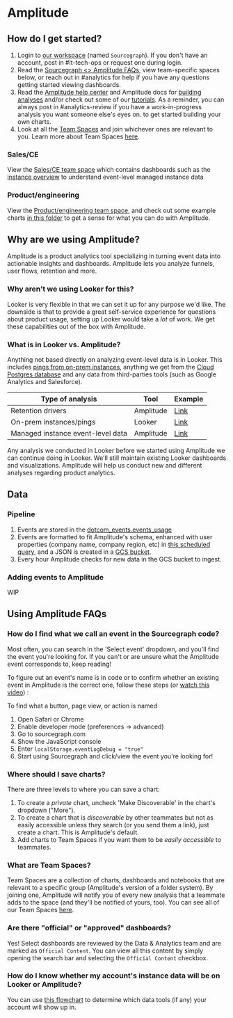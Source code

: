 # Amplitude

## How do I get started?

1. Login to [our workspace](https://analytics.amplitude.com/sourcegraph) (named `Sourcegraph`). If you don't have an account, post in #it-tech-ops or request one during login.
2. Read the [Sourcegraph <> Amplitude FAQs](#faqs), view team-specific spaces below, or reach out in #analytics for help if you have any questions getting started viewing dashboards.
3. Read the [Amplitude help center](https://help.amplitude.com/hc/en-us) and Amplitude docs for [building analyses](https://help.amplitude.com/hc/en-us/categories/360003165371-Build-and-share-your-analysis) and/or check out some of our [tutorials](https://drive.google.com/drive/folders/1cdcUe2e4bnYjxr9xqV6-pCsOOPIEMqGI). As a reminder, you can always post in #analytics-review if you have a work-in-progress analysis you want someone else's eyes on. to get started building your own charts.
4. Look at all the [Team Spaces](https://analytics.amplitude.com/sourcegraph/team-spaces) and join whichever ones are relevant to you. Learn more about Team Spaces [here](#what-are-team-spaces).

### Sales/CE

View the [Sales/CE team space](https://analytics.amplitude.com/sourcegraph/space/4e3e79k/all?source=move%20item%20butter%20bar) which contains dashboards such as the [instance overview](https://analytics.amplitude.com/sourcegraph/dashboard/isnxhtb?source=team%20space%20item%20table) to understand event-level managed instance data

### Product/engineering

View the [Product/engineering team space](https://analytics.amplitude.com/sourcegraph/space/4e3e79k/all?source=move%20item%20butter%20bar), and check out some example charts [in this folder](https://analytics.amplitude.com/sourcegraph/space/dn45t5b/all?source=move%20item%20butter%20bar) to get a sense for what you can do with Amplitude.

## Why are we using Amplitude?

Amplitude is a product analytics tool specializing in turning event data into actionable insights and dashboards. Amplitude lets you analyze funnels, user flows, retention and more.

### Why aren't we using Looker for this?

Looker is very flexible in that we can set it up for any purpose we'd like. The downside is that to provide a great self-service experience for questions about product usage, setting up Looker would take a _lot_ of work. We get these capabilities out of the box with Amplitude.

### What is in Looker vs. Amplitude?

Anything not based directly on analyzing event-level data is in Looker. This includes [pings from on-prem instances](https://docs.sourcegraph.com/admin/pings), anything we get from the [Cloud Postgres database](https://github.com/sourcegraph/sourcegraph/blob/main/internal/database/schema.md) and any data from third-parties tools (such as Google Analytics and Salesforce).

| Type of analysis                  | Tool      | Example                                                                                                                                        |
| --------------------------------- | --------- | ---------------------------------------------------------------------------------------------------------------------------------------------- |
| Retention drivers                 | Amplitude | [Link](<[https://analytics.amplitude.com/sourcegraph/chart/zlj82e0](https://analytics.amplitude.com/sourcegraph/chart/rqbignv?source=search)>) |
| On-prem instances/pings           | Looker    | [Link](https://sourcegraph.looker.com/dashboards-next/174)                                                                                     |
| Managed instance event-level data | Amplitude | [Link](https://analytics.amplitude.com/sourcegraph/dashboard/isnxhtb?source=workspace)                                                         |

Any analysis we conducted in Looker before we started using Amplitude we can continue doing in Looker. We'll still maintain existing Looker dashboards and visualizations. Amplitude will help us conduct new and different analyses regarding product analytics.

## Data

### Pipeline

1. Events are stored in the [dotcom_events.events_usage](https://console.cloud.google.com/bigquery?project=telligentsourcegraph&_ga=2.7211002.912372869.1639779794-1385560724.1639779794&pli=1&ws=!1m5!1m4!4m3!1stelligentsourcegraph!2sdotcom_events!3sevents_usage)
2. Events are formatted to fit Amplitude's schema, enhanced with user properties (company name, company region, etc) in [this scheduled query](https://console.cloud.google.com/bigquery/scheduled-queries/locations/us/configs/6319611b-0000-203e-8729-94eb2c0924fc/runs?project=telligentsourcegraph), and a JSON is created in a [GCS bucket](<https://console.cloud.google.com/storage/browser/event-usage-to-amplitude/data?project=telligentsourcegraph&pageState=(%22StorageObjectListTable%22:(%22f%22:%22%255B%255D%22))&prefix=&forceOnObjectsSortingFiltering=false>).
3. Every hour Amplitude checks for new data in the GCS bucket to ingest.

### Adding events to Amplitude

WIP

## Using Amplitude FAQs

### How do I find what we call an event in the Sourcegraph code?

Most often, you can search in the 'Select event' dropdown, and you'll find the event you're looking for. If you can't or are unsure what the Amplitude event corresponds to, keep reading!

To figure out an event's name is in code or to confirm whether an existing event in Amplitude is the correct one, follow these steps (or [watch this video](https://drive.google.com/file/d/1R1oAc82nZULfxtr_KsIPBT4K08YHEwLa/view?usp=sharing)) :

To find what a button, page view, or action is named

1. Open Safari or Chrome
2. Enable developer mode (preferences -> advanced)
3. Go to sourcegraph.com
4. Show the JavaScript console
5. Enter `localStorage.eventLogDebug = "true"`
6. Start using Sourcegraph and click/view the event you're looking for!

### Where should I save charts?

There are three levels to where you can save a chart:

1. To create a _private_ chart, uncheck 'Make Discoverable' in the chart's dropdown ("More").
2. To create a chart that is _discoverable_ by other teammates but not as easily accessible unless they search (or you send them a link), just create a chart. This is Amplitude's default.
3. Add charts to Team Spaces if you want them to be _easily accessible_ to teammates.

### What are Team Spaces?

Team Spaces are a collection of charts, dashboards and notebooks that are relevant to a specific group (Amplitude's version of a folder system). By joining one, Amplitude will notify you of every new analysis that a teammate adds to the space (and they'll be notified of yours, too). You can see all of our Team Spaces [here](https://analytics.amplitude.com/sourcegraph/team-spaces).

### Are there "official" or "approved" dashboards?

Yes! Select dashboards are reviewed by the Data & Analytics team and are marked as `Official Content`. You can view all this content by simply opening the search bar and selecting the `Official Content` checkbox.

### How do I know whether my account's instance data will be on Looker or Amplitude?

You can use [this flowchart](../#which-data-tool-should-i-use-for-instance-data) to determine which data tools (if any) your account will show up in.
